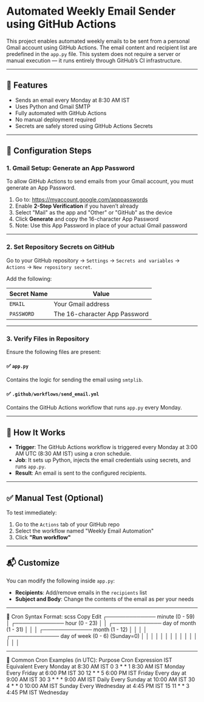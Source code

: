 # Automated Weekly Email Sender using GitHub Actions

This project enables automated weekly emails to be sent from a personal Gmail account using GitHub Actions. The email content and recipient list are predefined in the `app.py` file. This system does not require a server or manual execution — it runs entirely through GitHub’s CI infrastructure.

---

## 🚀 Features

- Sends an email every Monday at 8:30 AM IST
- Uses Python and Gmail SMTP
- Fully automated with GitHub Actions
- No manual deployment required
- Secrets are safely stored using GitHub Actions Secrets

---

## 🔧 Configuration Steps

### 1. Gmail Setup: Generate an App Password

To allow GitHub Actions to send emails from your Gmail account, you must generate an App Password.

1. Go to: https://myaccount.google.com/apppasswords  
2. Enable **2-Step Verification** if you haven’t already  
3. Select "Mail" as the app and "Other" or "GitHub" as the device  
4. Click **Generate** and copy the 16-character App Password  
5. Note: Use this App Password in place of your actual Gmail password

---

### 2. Set Repository Secrets on GitHub

Go to your GitHub repository → `Settings` → `Secrets and variables` → `Actions` → `New repository secret`.

Add the following:

| Secret Name | Value                         |
|-------------|-------------------------------|
| `EMAIL`     | Your Gmail address            |
| `PASSWORD`  | The 16-character App Password |

---

### 3. Verify Files in Repository

Ensure the following files are present:

#### ✅ `app.py`

Contains the logic for sending the email using `smtplib`.

#### ✅ `.github/workflows/send_email.yml`

Contains the GitHub Actions workflow that runs `app.py` every Monday.

---

## 📅 How It Works

- **Trigger**: The GitHub Actions workflow is triggered every Monday at 3:00 AM UTC (8:30 AM IST) using a cron schedule.
- **Job**: It sets up Python, injects the email credentials using secrets, and runs `app.py`.
- **Result**: An email is sent to the configured recipients.

---

## ✅ Manual Test (Optional)

To test immediately:

1. Go to the `Actions` tab of your GitHub repo  
2. Select the workflow named "Weekly Email Automation"  
3. Click **"Run workflow"**

---

## 📬 Customize

You can modify the following inside `app.py`:

- **Recipients**: Add/remove emails in the `recipients` list  
- **Subject and Body**: Change the contents of the email as per your needs

---
📅 Cron Syntax Format:
scss
Copy
Edit
┌───────────── minute (0 - 59)
│ ┌───────────── hour (0 - 23)
│ │ ┌───────────── day of month (1 - 31)
│ │ │ ┌───────────── month (1 - 12)
│ │ │ │ ┌───────────── day of week (0 - 6) (Sunday=0)
│ │ │ │ │
│ │ │ │ │
│ │ │ │ │
* * * * *
🔄 Common Cron Examples (in UTC):
Purpose	Cron Expression	IST Equivalent
Every Monday at 8:30 AM IST	0 3 * * 1	8:30 AM IST Monday
Every Friday at 6:00 PM IST	30 12 * * 5	6:00 PM IST Friday
Every day at 9:00 AM IST	30 3 * * *	9:00 AM IST Daily
Every Sunday at 10:00 AM IST	30 4 * * 0	10:00 AM IST Sunday
Every Wednesday at 4:45 PM IST	15 11 * * 3	4:45 PM IST Wednesday
